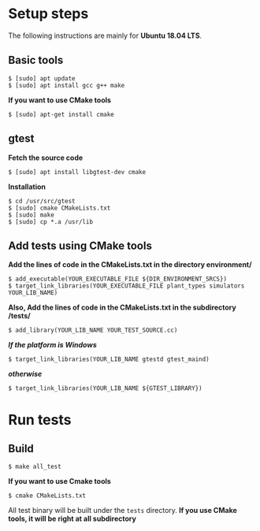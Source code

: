 # Setup steps
The following instructions are mainly for **Ubuntu 18.04 LTS**.

## Basic tools
```shell
$ [sudo] apt update
$ [sudo] apt install gcc g++ make
```
**If you want to use CMake tools**
```shell
$ [sudo] apt-get install cmake
```
## gtest
**Fetch the source code**
```shell
$ [sudo] apt install libgtest-dev cmake
```
**Installation**
```shell
$ cd /usr/src/gtest
$ [sudo] cmake CMakeLists.txt
$ [sudo] make
$ [sudo] cp *.a /usr/lib
```
## Add tests using CMake tools
**Add the lines of code in the CMakeLists.txt in the directory environment/**
```shell
$ add_executable(YOUR_EXECUTABLE_FILE ${DIR_ENVIRONMENT_SRCS})
$ target_link_libraries(YOUR_EXECUTABLE_FILE plant_types simulators YOUR_LIB_NAME)
```
**Also, Add the lines of code in the CMakeLists.txt in the subdirectory /tests/**
```shell
$ add_library(YOUR_LIB_NAME YOUR_TEST_SOURCE.cc)
```
***If the platform is Windows***
```shell
$ target_link_libraries(YOUR_LIB_NAME gtestd gtest_maind)
```
***otherwise***
```shell
$ target_link_libraries(YOUR_LIB_NAME ${GTEST_LIBRARY})
```
# Run tests
## Build
```shell
$ make all_test
```
**If you want to use Cmake tools**
```shell
$ cmake CMakeLists.txt
```

All test binary will be built under the ```tests``` directory.
**If you use CMake tools, it will be right at all subdirectory**

